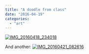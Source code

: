 ```yaml
---
title: "A doodle from class"
date: "2016-04-19"
categories: 
  - "art"
---
```


[![IMG_20160418_234018](/images/wp-content/uploads/2016/04/IMG_20160418_234018-1024x953.jpg)](/wp-content/uploads/2016/04/IMG_20160418_234018.jpg)

And another: [![IMG_20160421_082616](/images/wp-content/uploads/2016/04/IMG_20160421_082616-1012x1024.jpg)](/wp-content/uploads/2016/04/IMG_20160421_082616.jpg)
